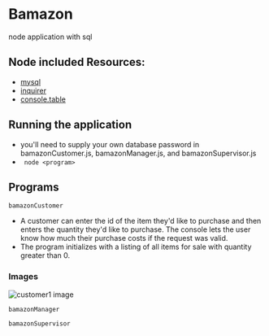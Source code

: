 # Bamazon
node application with sql

## Node included Resources:
- [mysql](https://www.npmjs.com/package/mysql)
- [inquirer](https://www.npmjs.com/package/inquirer)
- [console.table](https://www.npmjs.com/package/console.table)

## Running the application
- you'll need to supply your own database password in bamazonCustomer.js, bamazonManager.js, and bamazonSupervisor.js
- ``` node <program>```

## Programs
```bamazonCustomer```  
 - A customer can enter the id of the item they'd like to purchase and then enters the quantity they'd like to purchase. The console lets the user know how much their purchase costs if the request was valid.    
 - The program initializes with a listing of all items for sale with quantity greater than 0.
 ### Images
 <img src="images/customer1.png" alt="customer1 image">
 
```bamazonManager```

```bamazonSupervisor```
